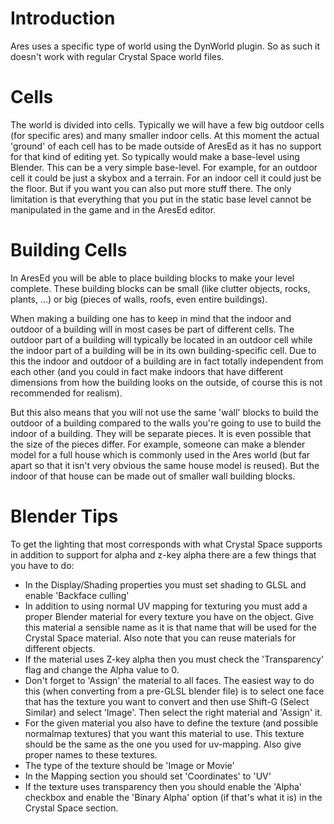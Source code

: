 # Introduction #

Ares uses a specific type of world using the DynWorld plugin. So as such it doesn't work with regular Crystal Space world files.

# Cells #

The world is divided into cells. Typically we will have a few big outdoor cells (for specific ares) and many smaller indoor cells. At this moment the actual 'ground' of each cell has to be made outside of AresEd as it has no support for that kind of editing yet. So typically would make a base-level using Blender. This can be a very simple base-level. For example, for an outdoor cell it could be just a skybox and a terrain. For an indoor cell it could just be the floor. But if you want you can also put more stuff there. The only limitation is that everything that you put in the static base level cannot be manipulated in the game and in the AresEd editor.

# Building Cells #

In AresEd you will be able to place building blocks to make your level complete. These building blocks can be small (like clutter objects, rocks, plants, ...) or big (pieces of walls, roofs, even entire buildings).

When making a building one has to keep in mind that the indoor and outdoor of a building will in most cases be part of different cells. The outdoor part of a building will typically be located in an outdoor cell while the indoor part of a building will be in its own building-specific cell. Due to this the indoor and outdoor of a building are in fact totally independent from each other (and you could in fact make indoors that have different dimensions from how the building looks on the outside, of course this is not recommended for realism).

But this also means that you will not use the same 'wall' blocks to build the outdoor of a building compared to the walls you're going to use to build the indoor of a building. They will be separate pieces. It is even possible that the size of the pieces differ. For example, someone can make a blender model for a full house which is commonly used in the Ares world (but far apart so that it isn't very obvious the same house model is reused). But the indoor of that house can be made out of smaller wall building blocks.

# Blender Tips #

To get the lighting that most corresponds with what Crystal Space supports in addition to support for alpha and z-key alpha there are a few things that you have to do:

  * In the Display/Shading properties you must set shading to GLSL and enable 'Backface culling'
  * In addition to using normal UV mapping for texturing you must add a proper Blender material for every texture you have on the object. Give this material a sensible name as it is that name that will be used for the Crystal Space material. Also note that you can reuse materials for different objects.
  * If the material uses Z-key alpha then you must check the 'Transparency' flag and change the Alpha value to 0.
  * Don't forget to 'Assign' the material to all faces. The easiest way to do this (when converting from a pre-GLSL blender file) is to select one face that has the texture you want to convert and then use Shift-G (Select Similar) and select 'Image'. Then select the right material and 'Assign' it.
  * For the given material you also have to define the texture (and possible normalmap textures) that you want this material to use. This texture should be the same as the one you used for uv-mapping. Also give proper names to these textures.
  * The type of the texture should be 'Image or Movie'
  * In the Mapping section you should set 'Coordinates' to 'UV'
  * If the texture uses transparency then you should enable the 'Alpha' checkbox and enable the 'Binary Alpha' option (if that's what it is) in the Crystal Space section.
